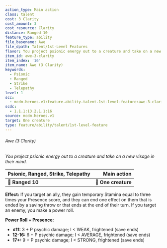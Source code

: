 ```yaml
---
action_type: Main action
class: talent
cost: 3 Clarity
cost_amount: 3
cost_resource: Clarity
distance: Ranged 10
feature_type: ability
file_basename: Awe
file_dpath: Talent/1st-Level Features
flavor: You project psionic energy out to a creature and take on a new visage in their mind.
item_id: awe-3-clarity
item_index: '16'
item_name: Awe (3 Clarity)
keywords:
  - Psionic
  - Ranged
  - Strike
  - Telepathy
level: 1
scc:
  - mcdm.heroes.v1:feature.ability.talent.1st-level-feature:awe-3-clarity
scdc:
  - 1.1.1:13.2.1.1:16
source: mcdm.heroes.v1
target: One creature
type: feature/ability/talent/1st-level-feature
---
```


###### Awe (3 Clarity)

*You project psionic energy out to a creature and take on a new visage in their mind.*

| **Psionic, Ranged, Strike, Telepathy** |     **Main action** |
| -------------------------------------- | ------------------: |
| **📏 Ranged 10**                       | **🎯 One creature** |

**Effect:** If you target an ally, they gain temporary Stamina equal to three times your Presence score, and they can end one effect on them that is ended by a saving throw or that ends at the end of their turn. If you target an enemy, you make a power roll.

**Power Roll + Presence:**

- **≤11:** 3 + P psychic damage; I < WEAK, frightened (save ends)
- **12-16:** 6 + P psychic damage; I < AVERAGE, frightened (save ends)
- **17+:** 9 + P psychic damage; I < STRONG, frightened (save ends)
